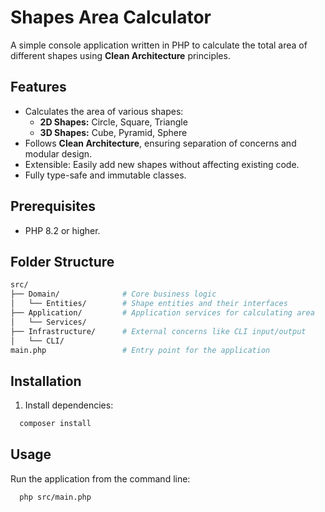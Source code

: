 # Shapes Area Calculator

A simple console application written in PHP to calculate the total area of different shapes using **Clean Architecture**
principles.

## Features

- Calculates the area of various shapes:
    - **2D Shapes:** Circle, Square, Triangle
    - **3D Shapes:** Cube, Pyramid, Sphere
- Follows **Clean Architecture**, ensuring separation of concerns and modular design.
- Extensible: Easily add new shapes without affecting existing code.
- Fully type-safe and immutable classes.

## Prerequisites

- PHP 8.2 or higher.

## Folder Structure

```bash
src/
├── Domain/              # Core business logic
│   └── Entities/        # Shape entities and their interfaces
├── Application/         # Application services for calculating area
│   └── Services/
├── Infrastructure/      # External concerns like CLI input/output
│   └── CLI/
main.php                 # Entry point for the application
```

## Installation

1. Install dependencies:

```bash
  composer install
```

## Usage

Run the application from the command line:

```bash
  php src/main.php
```